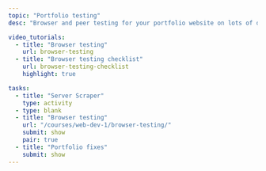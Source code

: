 ```yaml
---
topic: "Portfolio testing"
desc: "Browser and peer testing for your portfolio website on lots of different devices and in lots of situations."

video_tutorials:
  - title: "Browser testing"
    url: browser-testing
  - title: "Browser testing checklist"
    url: browser-testing-checklist
    highlight: true

tasks:
  - title: "Server Scraper"
    type: activity
  - type: blank
  - title: "Browser testing"
    url: "/courses/web-dev-1/browser-testing/"
    submit: show
    pair: true
  - title: "Portfolio fixes"
    submit: show
---
```

